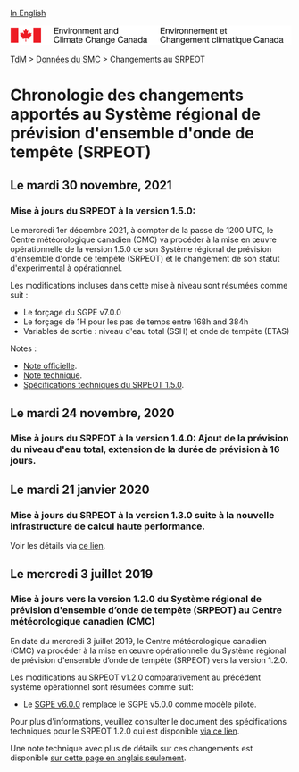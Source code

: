 [In English](changelog_resps_en.md)

![ECCC logo](../../img_eccc-logo.png)

[TdM](../../readme_fr.md) > [Données du SMC](../readme_fr.md) > Changements au SRPEOT

# Chronologie des changements apportés au Système régional de prévision d'ensemble d'onde de tempête (SRPEOT)

## Le mardi 30 novembre, 2021

### Mise à jours du SRPEOT à la version 1.5.0:

Le mercredi 1er décembre 2021, à compter de la passe de 1200 UTC, le Centre météorologique canadien (CMC) va procéder à la mise en œuvre opérationnelle de la version 1.5.0 de son Système régional de prévision d'ensemble d'onde de tempête (SRPEOT) et le changement de son statut d'experimental à opérationnel.

Les modifications incluses dans cette mise à niveau sont résumées comme suit :

* Le forçage du SGPE v7.0.0
* Le forçage de 1H pour les pas de temps entre 168h and 384h
* Variables de sortie : niveau d'eau total (SSH) et onde de tempête (ETAS) 

Notes :
* [Note officielle](http://dd.meteo.gc.ca/doc/genots/2021/11/26/NOCN03_CWAO_262118___50159).
* [Note technique](https://collaboration.cmc.ec.gc.ca/cmc/cmoi/product_guide/docs/tech_notes/technote_resps-150_f.pdf).
* [Spécifications techniques du SRPEOT 1.5.0](https://collaboration.cmc.ec.gc.ca/cmc/cmoi/product_guide/docs/tech_specifications/tech_specifications_RESPS_f.pdf).

## Le mardi 24 novembre, 2020

### Mise à jours du SRPEOT à la version 1.4.0: Ajout de la prévision du niveau d'eau total, extension de la durée de prévision à 16 jours.

## Le mardi 21 janvier 2020

### Mise à jours du SRPEOT à la version 1.3.0 suite à la nouvelle infrastructure de calcul haute performance. 

Voir les détails via [ce lien](../changelog_multisystems_fr.md).

## Le mercredi 3 juillet 2019

### Mise à jours vers la version 1.2.0 du Système régional de prévision d'ensemble d’onde de tempête (SRPEOT) au Centre météorologique canadien (CMC)

En date du mercredi 3 juillet 2019, le Centre météorologique canadien (CMC) va procéder à la mise en œuvre opérationnelle du Système régional de prévision d'ensemble d’onde de tempête (SRPEOT) vers la version 1.2.0.

Les modifications au SRPEOT v1.2.0 comparativement au précédent système opérationnel sont résumées comme suit:

* Le [SGPE v6.0.0](/../nwp_geps/changelog_geps_fr.md) remplace le SGPE v5.0.0 comme modèle pilote.

Pour plus d'informations, veuillez consulter le document des spécifications techniques pour le SRPEOT 1.2.0 qui est disponible [via ce lien](https://collaboration.cmc.ec.gc.ca/cmc/CMOI/product_guide/docs/tech_specifications/tech_specifications_RESPS_1.2.0_f.pdf).

Une note technique avec plus de détails sur ces changements est disponible [sur cette page en anglais seulement](https://collaboration.cmc.ec.gc.ca/cmc/CMOI/product_guide/docs/tech_notes/technote_resps-120_20190703_e.pdf).
